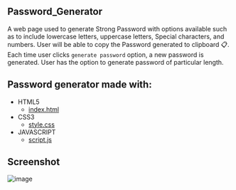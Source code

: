 ## Password_Generator

A web page used to generate Strong Password with options available such as to include lowercase letters, uppercase letters, Special characters, and numbers.
User will be able to copy the Password generated to clipboard 📋. Each time user clicks `generate password` option, a new password is generated.
User has the option to generate password of particular length.

##  Password generator made with:
-   HTML5
    - [index.html](https://github.com/thejaswin123/Bundli-Frontend/blob/main/Password_Generator/index.html)
-   CSS3 
    - [style.css](https://github.com/thejaswin123/Bundli-Frontend/blob/main/Password_Generator/style.css)
-   JAVASCRIPT
    - [script.js](https://github.com/thejaswin123/Bundli-Frontend/blob/main/Password_Generator/script.js)

## Screenshot
![image](https://user-images.githubusercontent.com/52855622/123455592-8504e780-d5ff-11eb-8cb0-af45033223b6.png)
